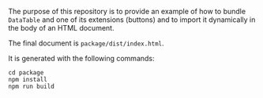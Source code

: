 The purpose of this repository is to provide an
example of how to bundle `DataTable` and one of its
extensions (buttons) and to import it dynamically
in the body of an HTML document.

The final document is `package/dist/index.html`.

It is generated with the following commands:

```
cd package
npm install
npm run build
```
